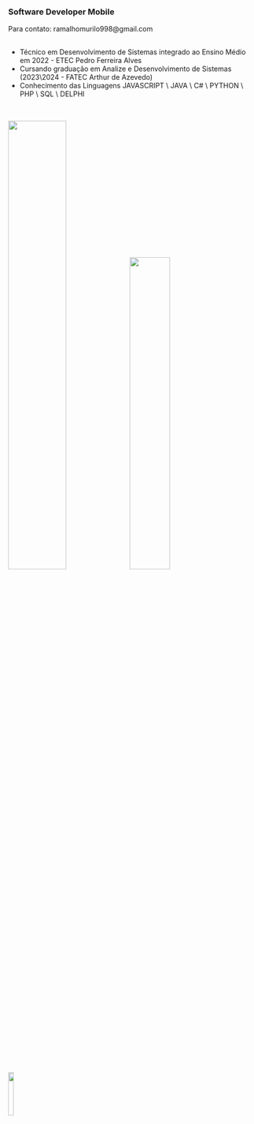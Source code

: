 ### Software Developer Mobile
<p>Para contato: ramalhomurilo998@gmail.com</p>

##

- Técnico em Desenvolvimento de Sistemas integrado ao Ensino Médio em 2022 - ETEC Pedro Ferreira Alves
- Cursando graduação em Analize e Desenvolvimento de Sistemas (2023\2024 - FATEC Arthur de Azevedo)
- Conhecimento das Linguagens JAVASCRIPT \ JAVA \ C# \ PYTHON \ PHP \ SQL \ DELPHI

##

<div>
<br>
  <img width="48.3%" src="https://github-readme-stats.vercel.app/api?username=murilo-ramalho&show_icons=true&count_private=true&theme=transparent">
  <img width="40.3%" src="https://github-readme-stats.vercel.app/api/top-langs/?username=murilo-ramalho&layout=compact&theme=transparent">
  
</div>

##

<br>
<div>
  <a href="https://br.linkedin.com/in/murilo-ramalho-da-mata-b162a3226"><img width="15%" src="https://img.shields.io/badge/LinkedIn-0077B5?style=for-the-badge&logo=linkedin&logoColor=white"></a>
</div>
